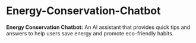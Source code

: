 # Energy-Conservation-Chatbot
**Energy Conservation Chatbot:** An AI assistant that provides quick tips and answers to help users save energy and promote eco-friendly habits.
